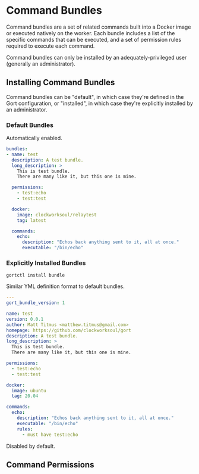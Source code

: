 # Command Bundles

Command bundles are a set of related commands built into a Docker image or executed natively on the worker. Each bundle includes a list of the specific commands that can be executed, and a set of permission rules required to execute each command.

Command bundles can only be installed by an adequately-privileged user (generally an administrator). 

## Installing Command Bundles

Command bundles can be "default", in which case they're defined in the Gort configuration, or "installed", in which case they're explicitly installed by an administrator.

### Default Bundles

Automatically enabled.

```yaml
bundles:
- name: test
  description: A test bundle.
  long_description: >
    This is test bundle.
    There are many like it, but this one is mine.

  permissions:
    - test:echo
    - test:test

  docker:
    image: clockworksoul/relaytest
    tag: latest

  commands:
    echo:
      description: "Echos back anything sent to it, all at once."
      executable: "/bin/echo"
```

### Explicitly Installed Bundles

`gortctl install bundle`

Similar YML definition format to default bundles.

```yaml
---
gort_bundle_version: 1

name: test
version: 0.0.1
author: Matt Titmus <matthew.titmus@gmail.com>
homepage: https://github.com/clockworksoul/gort
description: A test bundle.
long_description: >
  This is test bundle.
  There are many like it, but this one is mine.

permissions:
  - test:echo
  - test:test

docker:
  image: ubuntu
  tag: 20.04

commands:
  echo:
    description: "Echos back anything sent to it, all at once."
    executable: "/bin/echo"
    rules:
      - must have test:echo
```

Disabled by default.

## Command Permissions
